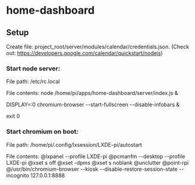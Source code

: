 # home-dashboard

## Setup

Create file: project_root/server/modules/calendar/credentials.json. (Check out: https://developers.google.com/calendar/quickstart/nodejs)

### Start node server:

File path:
/etc/rc.local

File contents:
node /home/pi/apps/home-dashboard/server/index.js &

DISPLAY=:0 chromium-browser --start-fullscreen --disable-infobars &

exit 0


### Start chromium on boot:

File path:
/home/pi/.config/lxsession/LXDE-pi/autostart

File contents:
@lxpanel --profile LXDE-pi
@pcmanfm --desktop --profile LXDE-pi
@xset s off
@xset -dpms
@xset s noblank
@unclutter
@point-rpi
@/usr/bin/chromium-browser --kiosk --disable-restore-session-state --incognito  127.0.0.1:8888

